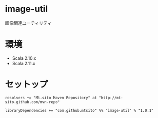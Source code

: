 image-util
==========

画像関連ユーティリティ

# 環境
* Scala 2.10.x
* Scala 2.11.x

# セットップ
```
resolvers += "Mt.sito Maven Repository" at "http://mt-sito.github.com/mvn-repo"

libraryDependencies += "com.github.mtsito" %% "image-util" % "1.0.1"
```
